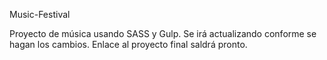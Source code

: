 Music-Festival

Proyecto de música usando SASS y Gulp. Se irá actualizando conforme se hagan los cambios. Enlace al proyecto final saldrá pronto. 

